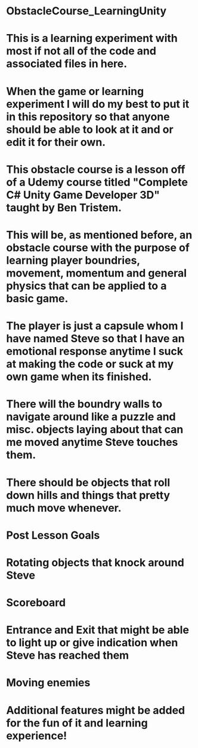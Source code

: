 # ObstacleCourse_LearningUnity

# This is a learning experiment with most if not all of the code and associated files in here.
# When the game or learning experiment I will do my best to put it in this repository so that anyone should be able to look at it and or edit it for their own.

# This obstacle course is a lesson off of a Udemy course titled "Complete C# Unity Game Developer 3D" taught by Ben Tristem.

# This will be, as mentioned before, an obstacle course with the purpose of learning player boundries, movement, momentum and general physics that can be applied to a basic game.
# The player is just a capsule whom I have named Steve so that I have an emotional response anytime I suck at making the code or suck at my own game when its finished.
# There will the boundry walls to navigate around like a puzzle and misc. objects laying about that can me moved anytime Steve touches them.
# There should be objects that roll down hills and things that pretty much move whenever.

# Post Lesson Goals

# Rotating objects that knock around Steve
# Scoreboard
# Entrance and Exit that might be able to light up or give indication when Steve has reached them
# Moving enemies

# Additional features might be added for the fun of it and learning experience!
